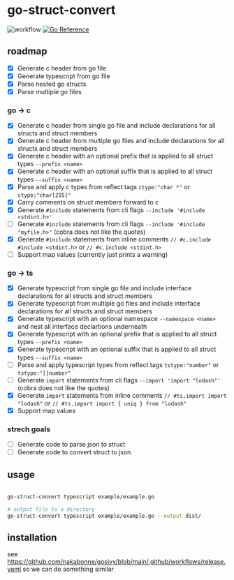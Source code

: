 # go-struct-convert
![workflow](https://github.com/steeringwaves/go-struct-convert/actions/workflows/test.yml/badge.svg)
[![Go Reference](https://pkg.go.dev/badge/github.com/steeringwaves/go-struct-convert.svg)](https://pkg.go.dev/github.com/steeringwaves/go-struct-convert)


## roadmap

- [x] Generate c header from go file
- [x] Generate typescript from go file
- [x] Parse nested go structs
- [x] Parse multiple go files

### go -> c

- [x] Generate c header from single go file and include declarations for all structs and struct members
- [x] Generate c header from multiple go files and include declarations for all structs and struct members
- [x] Generate c header with an optional prefix that is applied to all struct types `--prefix <name>`
- [x] Generate c header with an optional suffix that is applied to all struct types `--suffix <name>`
- [x] Parse and apply c types from reflect tags `ctype:"char *"` or `ctype:"char[255]"`
- [x] Carry comments on struct members forward to c
- [x] Generate `#include` statements from cli flags `--include '#include <stdint.h>'`
- [ ] Generate `#include` statements from cli flags `--include '#include "myfile.h>"` (cobra does not like the quotes)
- [x] Generate `#include` statements from inline comments `// #c.include #include <stdint.h>` or `// #c.include <stdint.h>`
- [ ] Support map values (currently just prints a warning)

### go -> ts

- [x] Generate typescript from single go file and include interface declarations for all structs and struct members
- [x] Generate typescript from multiple go files and include interface declarations for all structs and struct members
- [x] Generate typescript with an optional namespace `--namespace <name>` and nest all interface declartions underneath
- [x] Generate typescript with an optional prefix that is applied to all struct types `--prefix <name>`
- [x] Generate typescript with an optional suffix that is applied to all struct types `--suffix <name>`
- [ ] Parse and apply typescript types from reflect tags `tstype:"number"` or `tstype:"[]number"`
- [ ] Generate `import` statements from cli flags `--import 'import "lodash"'` (cobra does not like the quotes)
- [x] Generate `import` statements from inline comments `// #ts.import import "lodash"` or `// #ts.import import { uniq } from "lodash"`
- [x] Support map values

### strech goals

- [ ] Generate code to parse json to struct
- [ ] Generate code to convert struct to json

## usage

```sh

go-struct-convert typescript example/example.go

# output file to a directory
go-struct-convert typescript example/example.go --output dist/

```

## installation

see https://github.com/nakabonne/gosivy/blob/main/.github/workflows/release.yaml so we can do something similar
